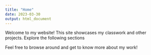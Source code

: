 ```yaml
---
title: "Home"
date: 2023-03-30
output: html_document
---
```


Welcome to my website! This site showcases my classwork and other projects. Explore the following sections

Feel free to browse around and get to know more about my work!
